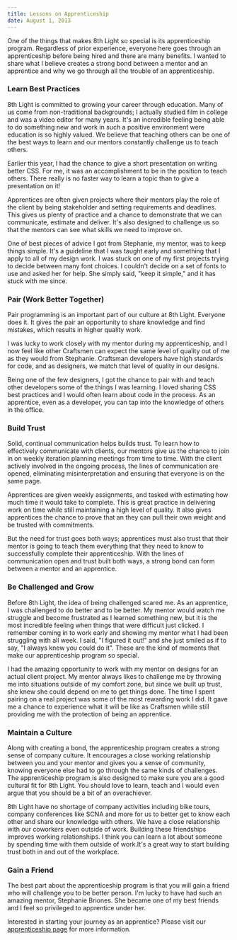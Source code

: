 ```yaml
---
title: Lessons on Apprenticeship
date: August 1, 2013
---
```


One of the things that makes 8th Light so special is its apprenticeship program. Regardless of prior experience, everyone here goes through an apprenticeship before being hired and there are many benefits. I wanted to share what I believe creates a strong bond between a mentor and an apprentice and why we go through all the trouble of an apprenticeship.

### Learn Best Practices

8th Light is committed to growing your career through education. Many of us come from non-traditional backgrounds; I actually studied film in college and was a video editor for many years. It's an incredible feeling being able to do something new and work in such a positive environment were education is so highly valued. We believe that teaching others can be one of the best ways to learn and our mentors constantly challenge us to teach others.

Earlier this year, I had the chance to give a short presentation on writing better CSS. For me, it was an accomplishment to be in the position to teach others. There really is no faster way to learn a topic than to give a presentation on it!

Apprentices are often given projects where their mentors play the role of the client by being stakeholder and setting requirements and deadlines. This gives us plenty of practice and a chance to demonstrate that we can communicate, estimate and deliver. It's also designed to challenge us so that the mentors can see what skills we need to improve on.

One of best pieces of advice I got from Stephanie, my mentor, was to keep things simple. It's a guideline that I was taught early and something that I apply to all of my design work. I was stuck on one of my first projects trying to decide between many font choices. I couldn't decide on a set of fonts to use and asked her for help. She simply said, "keep it simple," and it has stuck with me since.

### Pair (Work Better Together)

Pair programming is an important part of our culture at 8th Light. Everyone does it. It gives the pair an opportunity to share knowledge and find mistakes, which results in higher quality work.

I was lucky to work closely with my mentor during my apprenticeship, and I now feel like other Craftsmen can expect the same level of quality out of me as they would from Stephanie. Craftsman developers have high standards for code, and as designers, we match that level of quality in our designs.

Being one of the few designers, I got the chance to pair with and teach other developers some of the things I was learning. I loved sharing CSS best practices and I would often learn about code in the process. As an apprentice, even as a developer, you can tap into the knowledge of others in the office.

### Build Trust

Solid, continual communication helps builds trust. To learn how to effectively communicate with clients, our mentors give us the chance to join in on weekly iteration planning meetings from time to time. With the client actively involved in the ongoing process, the lines of communication are opened, eliminating misinterpretation and ensuring that everyone is on the same page.

Apprentices are given weekly assignments, and tasked with estimating how much time it would take to complete. This is great practice in delivering  work on time while still maintaining a high level of quality. It also gives apprentices the chance to prove that an they can pull their own weight and be trusted with commitments.

But the need for trust goes both ways; apprentices must also trust that their mentor is going to teach them everything that they need to know to successfully complete their apprenticeship. With the lines of communication open and trust built both ways, a strong bond can form between a mentor and an apprentice.

### Be Challenged and Grow

Before 8th Light, the idea of being challenged scared me. As an apprentice, I was challenged to do better and to be better. My mentor would watch me struggle and become frustrated as I learned something new, but it is the most incredible feeling when things that were difficult just clicked. I remember coming in to work early and showing my mentor what I had been struggling with all week. I said, "I figured it out!" and she just smiled as if to say, "I always knew you could do it". These are the kind of moments that make our apprenticeship program so special.

I had the amazing opportunity to work with my mentor on designs for an actual client project. My mentor always likes to challenge me by throwing me into situations outside of my comfort zone, but since we built up trust, she knew she could depend on me to get things done. The time I spent pairing on a real project was some of the most rewarding work I did. It gave me a chance to experience what it will be like as Craftsmen while still providing me with the protection of being an apprentice.

### Maintain a Culture

Along with creating a bond, the apprenticeship program creates a strong sense of company culture. It encourages a close working relationship between you and your mentor and gives you a sense of community, knowing everyone else had to go through the same kinds of challenges. The apprenticeship program is also designed to make sure you are a good cultural fit for 8th Light. You should love to learn, teach and I would even argue that you should be a bit of an overachiever.

8th Light have no shortage of company activities including bike tours, company conferences like SCNA and more for us to better get to know each other and share our knowledge with others. We have a close relationship with our coworkers even outside of work. Building these friendships improves working relationships. I think you can learn a lot about someone by spending time with them outside of work.It's a great way to start building trust both in and out of the workplace.

### Gain a Friend

The best part about the apprenticeship program is that you will gain a friend who will challenge you to be better person. I'm lucky to have had such an amazing mentor, Stephanie Briones. She became one of my best friends and I feel so privileged to apprentice under her.

Interested in starting your journey as an apprentice? Please visit our [apprenticeship page](http://www.8thlight.com/apprenticeship) for more information.
